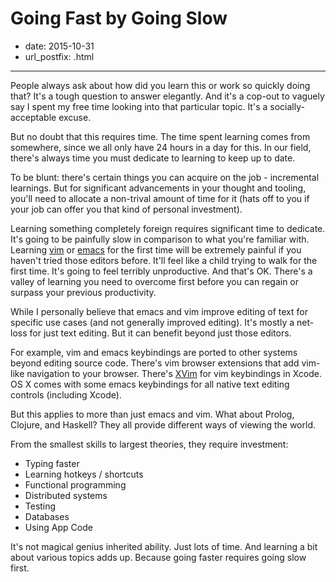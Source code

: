 # Going Fast by Going Slow

- date: 2015-10-31
- url_postfix: .html

--------------------------------------------------------

People always ask about how did you learn this or work so quickly doing that? It's a tough question to answer elegantly. And it's a cop-out to vaguely say I spent my free time looking into that particular topic. It's a socially-acceptable excuse.

But no doubt that this requires time. The time spent learning comes from somewhere, since we all only have 24 hours in a day for this. In our field, there's always time you must dedicate to learning to keep up to date.

To be blunt: there's certain things you can acquire on the job - incremental learnings. But for significant advancements in your thought and tooling, you'll need to allocate a non-trival amount of time for it (hats off to you if your job can offer you that kind of personal investment).

Learning something completely foreign requires significant time to dedicate. It's going to be painfully slow in comparison to what you're familiar with. Learning [vim][vim] or [emacs][emacs] for the first time will be extremely painful if you haven't tried those editors before. It'll feel like a child trying to walk for the first time. It's going to feel terribly unproductive. And that's OK. There's a valley of learning you need to overcome first before you can regain or surpass your previous productivity.

While I personally believe that emacs and vim improve editing of text for specific use cases (and not generally improved editing). It's mostly a net-loss for just text editing. But it can benefit beyond just those editors.

For example, vim and emacs keybindings are ported to other systems beyond editing source code. There's vim browser extensions that add vim-like navigation to your browser. There's [XVim](xvim) for vim keybindings in Xcode. OS X comes with some emacs keybindings for all native text editing controls (including Xcode).

But this applies to more than just emacs and vim. What about Prolog, Clojure, and Haskell? They all provide different ways of viewing the world.

From the smallest skills to largest theories, they require investment:

- Typing faster
- Learning hotkeys / shortcuts
- Functional programming
- Distributed systems
- Testing
- Databases
- Using App Code

It's not magical genius inherited ability. Just lots of time. And learning a bit about various topics adds up. Because going faster requires going slow first.

[xvim]: https://github.com/XVimProject/XVim
[vim]: http://www.vim.org/
[emacs]: https://www.gnu.org/software/emacs/
